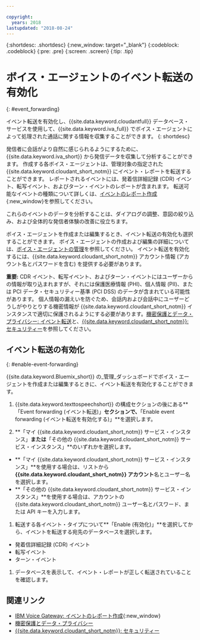 ```yaml
---

copyright:
  years: 2018
lastupdated: "2018-08-24"
---
```


{:shortdesc: .shortdesc}
{:new_window: target="_blank"}
{:codeblock: .codeblock}
{:pre: .pre}
{:screen: .screen}
{:tip: .tip}


# ボイス・エージェントのイベント転送の有効化
{: #event_forwarding}

イベント転送を有効化し、{{site.data.keyword.cloudantfull}} データベース・サービスを使用して、{{site.data.keyword.iva_full}} でボイス・エージェントによって処理された通話に関する情報を収集することができます。
{: shortdesc}

発信者に会話がより自然に感じられるようにするために、{{site.data.keyword.iva_short}} から発信データを収集して分析することができます。 作成する各ボイス・エージェントは、管理対象の指定された {{site.data.keyword.cloudant_short_notm}} にイベント・レポートを転送することができます。 レポートされるイベントには、発着信詳細記録 (CDR) イベント、転写イベント、およびターン・イベントのレポートが含まれます。 転送可能なイベントの種類について詳しくは、[イベントのレポート作成](https://www.ibm.com/support/knowledgecenter/SS4U29/reporting.html){:new_window}を参照してください。

これらのイベントのデータを分析することは、ダイアログの調整、意図の絞り込み、および全体的な発信者体験の改善に役立ちます。

ボイス・エージェントを作成または編集するとき、イベント転送の有効化も選択することができます。 ボイス・エージェントの作成および編集の詳細については、[ボイス・エージェントの管理](managing.html)を参照してください。 イベント転送を有効化するには、{{site.data.keyword.cloudant_short_notm}} アカウント情報 (アカウント名とパスワードを含む) を提供する必要があります。

**重要:** CDR イベント、転写イベント、およびターン・イベントにはユーザーからの情報が取り込まれますが、それには保護医療情報 (PHI)、個人情報 (PII)、または PCI データ・セキュリティー基準 (PCI DSS) のデータが含まれている可能性があります。 個人情報の漏えいを防ぐため、会話内および会話中にユーザーどうしがやりとりする機密情報が {{site.data.keyword.cloudant_short_notm}} インスタンスで適切に保護されるようにする必要があります。[機密保護とデータ・プライバシー: イベント転送](infosec.html#event_forwarding)と、[{{site.data.keyword.cloudant_short_notm}}: セキュリティー](../Cloudant/offerings/security.html#security)を参照してください。


## イベント転送の有効化
{: #enable-event-forwarding}

{{site.data.keyword.Bluemix_short}} の_管理_ダッシュボードでボイス・エージェントを作成または編集するときに、イベント転送を有効化することができます。

1. {{site.data.keyword.texttospeechshort}} の構成セクションの後にある**「Event forwarding (イベント転送)」**セクションで、**「Enable event forwarding (イベント転送を有効化する)」**を選択します。

1. **「マイ {{site.data.keyword.cloudant_short_notm}} サービス・インスタンス」**または**「その他の {{site.data.keyword.cloudant_short_notm}} サービス・インスタンス」**のいずれかを選択します。
  * **「マイ {{site.data.keyword.cloudant_short_notm}} サービス・インスタンス」**を使用する場合は、リストから **{{site.data.keyword.cloudant_short_notm}} アカウント**名とユーザー名を選択します。
  * **「その他の {{site.data.keyword.cloudant_short_notm}} サービス・インスタンス」**を使用する場合は、アカウントの {{site.data.keyword.cloudant_short_notm}} ユーザー名とパスワード、または API キーを入力します。

1. 転送する各イベント・タイプについて**「Enable (有効化)」**を選択してから、イベントを転送する宛先のデータベースを選択します。
  * 発着信詳細記録 (CDR) イベント
  * 転写イベント
  * ターン・イベント

1. データベースを表示して、イベント・レポートが正しく転送されていることを確認します。

## 関連リンク
* [IBM Voice Gateway: イベントのレポート作成](https://www.ibm.com/support/knowledgecenter/SS4U29/reporting.html){:new_window}
* [機密保護とデータ・プライバシー](infosec.html)
* [{{site.data.keyword.cloudant_short_notm}}: セキュリティー](../Cloudant/offerings/security.html#security)
